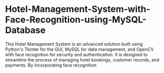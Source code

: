 # Hotel-Management-System-with-Face-Recognition-using-MySQL-Database
This Hotel Management System is an advanced solution built using Python's Tkinter for the GUI, MySQL for data management, and OpenCV with face recognition for security and authentication. It is designed to streamline the process of managing hotel bookings, customer records, and payments. By incorporating face recognition
